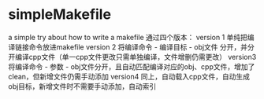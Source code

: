# simpleMakefile
a simple try about how to write a makefile
通过四个版本：
version 1
单纯把编译链接命令放进makefile
version 2
将编译命令 - 编译目标 - obj文件 分开，并分开编译cpp文件（单一cpp文件更改只需单独编译，文件增删仍需更改）
version3
将编译命令 - 参数 - obj文件分开，且自动匹配编译对应的obj、cpp文件，增加了clean，但新增文件仍需手动添加
version4
同上，自动载入cpp文件，自动生成obj目标，新增文件时不需要手动添加，自动索引
